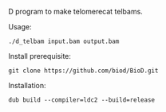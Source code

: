 D program to make telomerecat telbams.

Usage: 
    
    ./d_telbam input.bam output.bam

Install prerequisite:
    
    git clone https://github.com/biod/BioD.git

Installation: 
    
    dub build --compiler=ldc2 --build=release

